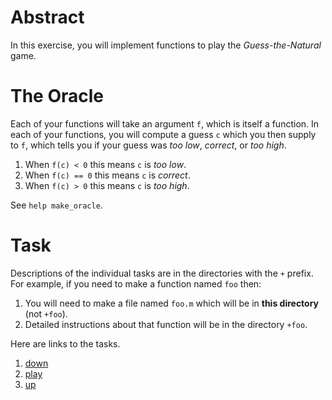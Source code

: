 
# Abstract

In this exercise, you will implement functions to play the *Guess-the-Natural* game.

# The Oracle

Each of your functions will take an argument `f`, which is itself a function.
In each of your functions, you will compute a guess `c` which you then supply to `f`,
which tells you if your guess was *too low*, *correct*, or *too high*.

1. When `f(c) < 0` this means `c` is *too low*.
2. When `f(c) == 0` this means `c` is *correct*.
3. When `f(c) > 0` this means `c` is *too high*.

See `help make_oracle`.


# Task

Descriptions of the individual tasks are in the directories with the `+` prefix.
For example, if you need to make a function named `foo` then:

1. You will need to make a file named `foo.m` which will be in **this directory** (not `+foo`).
1. Detailed instructions about that function will be in the directory `+foo`.

Here are links to the tasks.

1. [down](+down)
1. [play](+play)
1. [up](+up)


